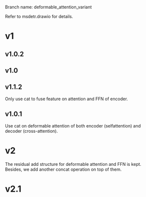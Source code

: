 Branch name: deformable_attention_variant

Refer to msdetr.drawio for details.
# v1
## v1.0.2


## v1.0

## v1.1.2
Only use cat to fuse feature on attention and FFN of encoder.


## v1.0.1
Use cat on deformable attention of both encoder (selfattention) and decoder (cross-attention).


# v2
The residual add structure for deformable attention and FFN is kept. Besides, we add another concat operation on top of them.

# v2.1